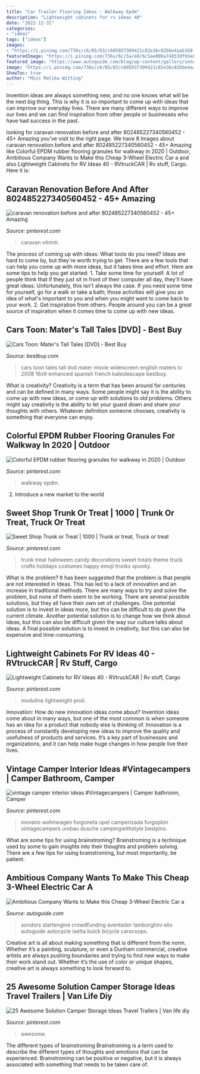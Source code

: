```yaml
---
title: "Car Trailer Flooring Ideas : Walkway Epdm"
description: "Lightweight cabinets for rv ideas 40"
date: "2022-12-31"
categories:
- "ideas"
tags: ["ideas"]
images:
- "https://i.pinimg.com/736x/c6/05/03/c605037309421c82e36c82bbe4aab168.jpg"
featuredImage: "https://i.pinimg.com/736x/6c/5a/e8/6c5ae80ba74853dfb5e873ad1b102077.jpg"
featured_image: "https://www.autoguide.com/blog/wp-content/gallery/sondors-three-wheel-electric-car/sondors-three-wheel-electric-car-17.jpg"
image: "https://i.pinimg.com/736x/c6/05/03/c605037309421c82e36c82bbe4aab168.jpg"
ShowToc: true
author: "Miss Malika Witting"
---
```



Invention ideas are always something new, and no one knows what will be the next big thing. This is why it is so important to come up with ideas that can improve our everyday lives. There are many different ways to improve our lives and we can find inspiration from other people or businesses who have had success in the past.

	

		
looking for caravan renovation before and after 802485227340560452 - 45+ Amazing you've visit to the right page. We have 8 Images about caravan renovation before and after 802485227340560452 - 45+ Amazing like Colorful EPDM rubber flooring granules for walkway in 2020 | Outdoor, Ambitious Company Wants to Make this Cheap 3-Wheel Electric Car a and also Lightweight Cabinets for RV Ideas 40 - RVtruckCAR | Rv stuff, Cargo. Here it is:
		
    
## Caravan Renovation Before And After 802485227340560452 - 45+ Amazing

<img loading=lazy src="https://i.pinimg.com/736x/6c/5a/e8/6c5ae80ba74853dfb5e873ad1b102077.jpg" onerror="this.onerror=null;this.src='https://tse4.mm.bing.net/th?id=OIP.YISyF61RgrohaLqsOdBPeQHaO0&amp;pid=15.1';" alt="caravan renovation before and after 802485227340560452 - 45+ Amazing">

_Source: pinterest.com_

>caravan vitrintr. 

	

The process of coming up with ideas: What tools do you need?
Ideas are hard to come by, but they're worth trying to get. There are a few tools that can help you come up with more ideas, but it takes time and effort. Here are some tips to help you get started: 1. Take some time for yourself. A lot of people think that if they just sit in front of their computer all day, they'll have great ideas. Unfortunately, this isn't always the case. If you need some time for yourself, go for a walk or take a bath; those activities will give you an idea of what's important to you and when you might want to come back to your work. 2. Get inspiration from others. People around you can be a great source of inspiration when it comes time to come up with new ideas.

    
## Cars Toon: Mater&#039;s Tall Tales [DVD] - Best Buy

<img loading=lazy src="https://pisces.bbystatic.com/image2/BestBuy_US/images/products/1277/1277737_so.jpg" onerror="this.onerror=null;this.src='https://tse1.mm.bing.net/th?id=OIP.V0QFcLprH2GsdOtlWNFDkQHaKm&amp;pid=15.1';" alt="Cars Toon: Mater&#039;s Tall Tales [DVD] - Best Buy">

_Source: bestbuy.com_

>cars toon tales tall dvd mater movie widescreen english maters tv 2008 16x9 enhanced spanish french kaleidescape bestbuy. 

	

What is creativity?
Creativity is a term that has been around for centuries and can be defined in many ways. Some people might say it is the ability to come up with new ideas, or come up with solutions to old problems. Others might say creativity is the ability to let your guard down and share your thoughts with others. Whatever definition someone chooses, creativity is something that everyone can enjoy.

    
## Colorful EPDM Rubber Flooring Granules For Walkway In 2020 | Outdoor

<img loading=lazy src="https://i.pinimg.com/736x/b2/fa/cc/b2facc41dc4340c95b019b0f558e8701.jpg" onerror="this.onerror=null;this.src='https://tse2.mm.bing.net/th?id=OIP.fugaW4XI8Q--Pmgnx_j_CAHaJ4&amp;pid=15.1';" alt="Colorful EPDM rubber flooring granules for walkway in 2020 | Outdoor">

_Source: pinterest.com_

>walkway epdm. 

	

2. Introduce a new market to the world 

    
## Sweet Shop Trunk Or Treat | 1000 | Trunk Or Treat, Truck Or Treat

<img loading=lazy src="https://i.pinimg.com/736x/b6/2e/a0/b62ea0ff25d3a74af18650e646bce36a.jpg" onerror="this.onerror=null;this.src='https://tse3.mm.bing.net/th?id=OIP.RD_M0uwhznb20PpDSCRtPQHaJ3&amp;pid=15.1';" alt="Sweet Shop Trunk or Treat | 1000 | Trunk or treat, Truck or treat">

_Source: pinterest.com_

>trunk treat halloween candy decorations sweet treats theme truck crafts holidays costumes happy emoji trunks spooky. 

	

What is the problem?
It has been suggested that the problem is that people are not interested in Ideas. This has led to a lack of innovation and an increase in traditional methods. There are many ways to try and solve the problem, but none of them seem to be working. There are several possible solutions, but they all have their own set of challenges. One potential solution is to invest in ideas more, but this can be difficult to do given the current climate. Another potential solution is to change how we think about Ideas, but this can also be difficult given the way our culture talks about ideas. A final possible solution is to invest in creativity, but this can also be expensive and time-consuming.

    
## Lightweight Cabinets For RV Ideas 40 - RVtruckCAR | Rv Stuff, Cargo

<img loading=lazy src="https://i.pinimg.com/736x/9b/a8/e3/9ba8e3f99affb636dd950fded0a7346e.jpg" onerror="this.onerror=null;this.src='https://tse1.mm.bing.net/th?id=OIP.JETYzcMiQvk9SPlOa7YGnAHaHa&amp;pid=15.1';" alt="Lightweight Cabinets for RV Ideas 40 - RVtruckCAR | Rv stuff, Cargo">

_Source: pinterest.com_

>moduline lightweight proii. 

	

Innovation: How do new innovation ideas come about?
Invention ideas come about in many ways, but one of the most common is when someone has an idea for a product that nobody else is thinking of. Innovation is a process of constantly developing new ideas to improve the quality and usefulness of products and services. It’s a key part of businesses and organizations, and it can help make huge changes in how people live their lives.

    
## Vintage Camper Interior Ideas #Vintagecampers | Camper Bathroom, Camper

<img loading=lazy src="https://i.pinimg.com/736x/c6/05/03/c605037309421c82e36c82bbe4aab168.jpg" onerror="this.onerror=null;this.src='https://tse4.mm.bing.net/th?id=OIP.0cP8cx8qpocet_92dULpowHaJ3&amp;pid=15.1';" alt="vintage camper interior ideas #Vintagecampers | Camper bathroom, Camper">

_Source: pinterest.com_

>movano wohnwagen furgoneta opel camperizada furgoplon vintagecampers umbau dusche campingwithstyle bestpins. 

	

What are some tips for using brainstroming?
Brainstroming is a technique used by some to gain insights into their thoughts and problem solving. There are a few tips for using brainstroming, but most importantly, be patient.

    
## Ambitious Company Wants To Make This Cheap 3-Wheel Electric Car A

<img loading=lazy src="https://www.autoguide.com/blog/wp-content/gallery/sondors-three-wheel-electric-car/sondors-three-wheel-electric-car-17.jpg" onerror="this.onerror=null;this.src='https://tse2.mm.bing.net/th?id=OIP.1n2yfIitIf35rcrTMopN_wHaE8&amp;pid=15.1';" alt="Ambitious Company Wants to Make this Cheap 3-Wheel Electric Car a">

_Source: autoguide.com_

>sondors startengine crowdfunding aventador lamborghini elio autoguide autocycle isetta buick bicycle carscoops. 

	

Creative art is all about making something that is different from the norm. Whether it’s a painting, sculpture, or even a Dunham commercial, creative artists are always pushing boundaries and trying to find new ways to make their work stand out. Whether it’s the use of color or unique shapes, creative art is always something to look forward to.

    
## 25 Awesome Solution Camper Storage Ideas Travel Trailers | Van Life Diy

<img loading=lazy src="https://i.pinimg.com/736x/cc/b6/06/ccb60670505b02b6c54f779764667781.jpg" onerror="this.onerror=null;this.src='https://tse4.mm.bing.net/th?id=OIP.It8_LNVzsz1cUUDi-vcd-wHaJ2&amp;pid=15.1';" alt="25 Awesome Solution Camper Storage Ideas Travel Trailers | Van life diy">

_Source: pinterest.com_

>awesome. 

	

The different types of brainstroming
Brainstroming is a term used to describe the different types of thoughts and emotions that can be experienced. Brainstroming can be positive or negative, but it is always associated with something that needs to be taken care of.

